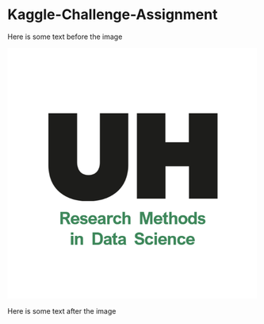 # Kaggle-Challenge-Assignment

Here is some text before the image

![Logo](course_logo3.png)

Here is some text after the image
